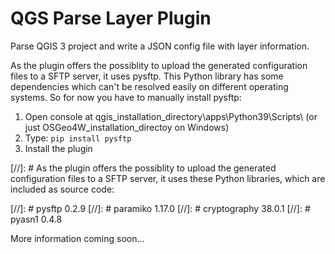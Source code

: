 # QGS Parse Layer Plugin

Parse QGIS 3 project and write a JSON config file with layer information.

As the plugin offers the possiblity to upload the generated configuration files to a SFTP server, it uses pysftp. This Python library has some dependencies which can't be resolved easily on different operating systems. So for now you have to manually install pysftp:

1. Open console at qgis_installation_directory\apps\Python39\Scripts\ (or just OSGeo4W_installation_directoy on Windows)
2. Type: `pip install pysftp`
3. Install the plugin

[//]: # As the plugin offers the possiblity to upload the generated configuration files to a SFTP server, it uses these Python libraries, which are included as source code:

[//]: # pysftp 0.2.9
[//]: # paramiko 1.17.0
[//]: # cryptography 38.0.1
[//]: # pyasn1 0.4.8

More information coming soon...